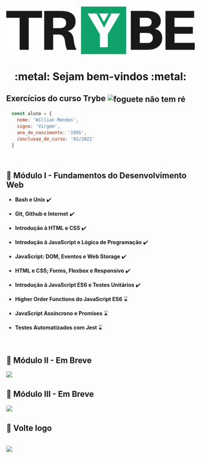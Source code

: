 <p align="center">
  <img src="https://raw.githubusercontent.com/WillianMendes/trybe-exercises/master/img/trybe.png">
</p>

<h1 align="center"> :metal: Sejam bem-vindos :metal: </h1>

## Exercícios do curso Trybe <img src="https://media.giphy.com/media/e6w3i2arfjIoI8hWy0/giphy.gif" alt="foguete não tem ré" width="26" align="center">

```js
  const aluno = {
    nome: 'Willian Mendes', 
    signo: 'Virgem',
    ano_de_nascimento: '1995',
    conclusao_de_curso: '02/2022'
  }
``` 

<br/>

## :pushpin: Módulo I - Fundamentos do Desenvolvimento Web

- **Bash e Unix** :heavy_check_mark:

- **Git, Github e Internet** :heavy_check_mark:

- **Introdução à HTML e CSS** :heavy_check_mark:

- **Introdução à JavaScript e Lógica de Programação** :heavy_check_mark:

- **JavaScript: DOM, Eventos e Web Storage** :heavy_check_mark:

- **HTML e CSS; Forms, Flexbox e Responsivo** :heavy_check_mark:

- **Introdução à JavaScript ES6 e Testes Unitários** :heavy_check_mark:

- **Higher Order Functions do JavaScript ES6** :hourglass:

- **JavaScript Assíncrono e Promises** :hourglass:

- **Testes Automatizados com Jest** :hourglass:

<br/>

## :pushpin: Módulo II - Em Breve

<img src="https://lh3.googleusercontent.com/pw/ACtC-3cTTZKoYCPrp7K0LBHesvUd7a0euddhEL_Snhxs-Td3yW-PvjhpaEpG4hZLCFVwIW86pDzZw1Js-ebdt7n9ncfkeRU37UVIUGHSHMM4jj7HHHF48jk8GDhLFznnvlG-s9PplCQjvCH3oVgbDQM-oqeqTA=w383-h480-no?authuser=0">

<br/>

## :pushpin: Módulo III - Em Breve

<img src="https://lh3.googleusercontent.com/pw/ACtC-3cTTZKoYCPrp7K0LBHesvUd7a0euddhEL_Snhxs-Td3yW-PvjhpaEpG4hZLCFVwIW86pDzZw1Js-ebdt7n9ncfkeRU37UVIUGHSHMM4jj7HHHF48jk8GDhLFznnvlG-s9PplCQjvCH3oVgbDQM-oqeqTA=w383-h480-no?authuser=0">

<br/>

## 👋 Volte logo

<br/>

<img src="https://media.giphy.com/media/TfdeaxOGjOGzZ1DbBW/giphy.gif">

